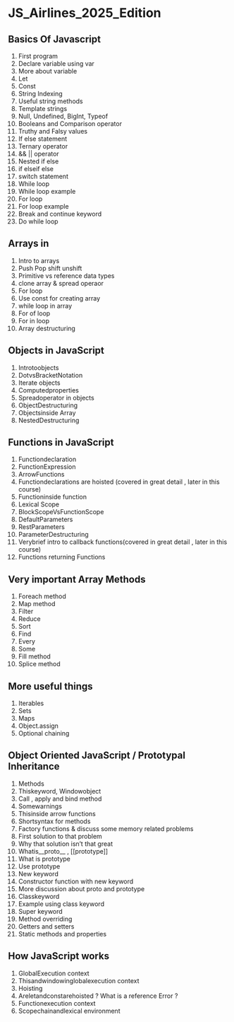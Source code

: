 # JS_Airlines_2025_Edition

## Basics Of Javascript
1. First program
2. Declare variable using var
3. More about variable
4. Let
5. Const
6. String Indexing
7. Useful string methods
8. Template strings
9. Null, Undefined, BigInt, Typeof
10. Booleans and Comparison operator
11. Truthy and Falsy values
12. If else statement
13. Ternary operator
14. && || operator
15. Nested if else
16. if elseif else
17. switch statement
18. While loop
19. While loop example
20. For loop
21. For loop example
22. Break and continue keyword
23. Do while loop

## Arrays in 
1. Intro to arrays
2. Push Pop shift unshift
3. Primitive vs reference data types
4. clone array & spread operaor
5. For loop
6. Use const for creating array
7. while loop in array
8. For of loop
9. For in loop
10. Array destructuring

## Objects in JavaScript
1. Introtoobjects
2. DotvsBracketNotation
3. Iterate objects
4. Computedproperties
5. Spreadoperator in objects
6. ObjectDestructuring
7. Objectsinside Array
8. NestedDestructuring

## Functions in JavaScript
1. Functiondeclaration
2. FunctionExpression
3. ArrowFunctions
4. Functiondeclarations are hoisted (covered in great detail , later in this
 course)
5. Functioninside function
6. Lexical Scope
7. BlockScopeVsFunctionScope
8. DefaultParameters
9. RestParameters
10. ParameterDestructuring
11. Verybrief intro to callback functions(covered in great detail , later in this
 course)
12. Functions returning Functions

## Very important Array Methods
1. Foreach method
2. Map method
3. Filter
4. Reduce
5. Sort
6. Find
7. Every
8. Some
9. Fill method
10. Splice method

## More useful things
1. Iterables
2. Sets
3. Maps
4. Object.assign
5. Optional chaining

## Object Oriented JavaScript / Prototypal Inheritance
1. Methods
2. Thiskeyword, Windowobject
3. Call , apply and bind method
4. Somewarnings
5. Thisinside arrow functions
6. Shortsyntax for methods
7. Factory functions & discuss some memory related problems
8. First solution to that problem
9. Why that solution isn’t that great
10. Whatis__proto__ , [[prototype]]
11. What is prototype
12. Use prototype
13. New keyword
14. Constructor function with new keyword
15. More discussion about proto and prototype
16. Classkeyword
17. Example using class keyword
18. Super keyword
19. Method overriding
20. Getters and setters
21. Static methods and properties

## How JavaScript works
1. GlobalExecution context
2. Thisandwindowinglobalexecution context
3. Hoisting
4. Areletandconstarehoisted ? What is a reference Error ?
5. Functionexecution context
6. Scopechainandlexical environment
